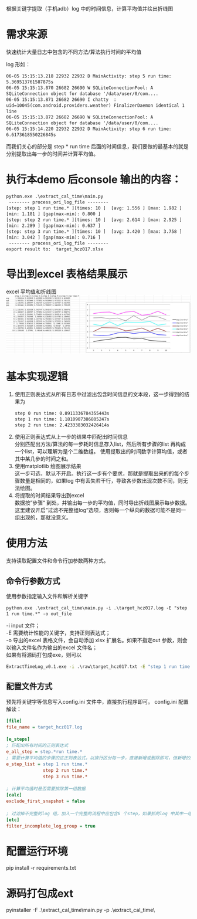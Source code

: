根据关键字提取（手机adb）log 中的时间信息，计算平均值并绘出折线图

# 需求来源

快速统计大量日志中包含的不同方法/算法执行时间的平均值

log 形如：

```LOG
06-05 15:15:13.218 22932 22932 D MainActivity: step 5 run time: 5.369513761587875s
06-05 15:15:13.870 26682 26690 W SQLiteConnectionPool: A SQLiteConnection object for database '/data/user/0/com....
06-05 15:15:13.871 26682 26690 I chatty  : uid=10045(com.android.providers.weather) FinalizerDaemon identical 1 line
06-05 15:15:13.872 26682 26690 W SQLiteConnectionPool: A SQLiteConnection object for database '/data/user/0/com....
06-05 15:15:14.220 22932 22932 D MainActivity: step 6 run time: 6.6173618550226845s
```

而我们关心的部分是 step * run time 后面的时间信息，我们要做的最基本的就是分别提取出每一步的时间并计算平均值。

# 执行本demo 后console 输出的内容：

```shell
python.exe .\extract_cal_time\main.py
 -------- process_ori_log_file --------
[step: step 1 run time.* ][times: 10 ]  [avg: 1.556 ] [max: 1.982 ] [min: 1.181 ] [gap(max-min): 0.800 ]
[step: step 2 run time.* ][times: 10 ]  [avg: 2.614 ] [max: 2.925 ] [min: 2.289 ] [gap(max-min): 0.637 ]
[step: step 3 run time.* ][times: 10 ]  [avg: 3.420 ] [max: 3.758 ] [min: 3.042 ] [gap(max-min): 0.716 ]
 -------- process_ori_log_file --------
export result to:  target_hcz017.xlsx
```

# 导出到excel 表格结果展示

excel 平均值和折线图  
![](line_chart_xlsx.png)

# 基本实现逻辑

1. 使用正则表达式从所有日志中过滤出包含时间信息的文本段，这一步得到的结果为
    ```log
    step 0 run time: 0.8911336784355443s
    step 1 run time: 1.1810907386805247s
    step 2 run time: 2.4233383032426414s
    ```
2. 使用正则表达式从上一步的结果中匹配出时间信息  
分别匹配出方法/算法的每一步耗时信息存入list，然后所有步骤的list 再构成一个list，可以理解为是个二维数组。
使用提取出的时间数字计算均值，或者其中某几步的时间之和。
3. 使用matplotlib 绘图展示结果  
这一步可选，默认不开启。执行这一步有个要求，那就是提取出来的的每个步骤数量是相同的，如果log 中有丢失若干行，导致各步数出现次数不同，则无法绘图。
4. 将提取的时间结果导出到excel  
数据按”步骤“ 到处，并输出每一步的平均值，同时导出折线图展示每步数据。这里建议开启”过滤不完整组log“选项，否则每一个纵向的数据可能不是同一组出现的，那就没意义。

# 使用方法

支持读取配置文件和命令行加参数两种方式。

## 命令行参数方式
使用参数指定输入文件和解析关键字  
```shell
python.exe .\extract_cal_time\main.py -i .\target_hcz017.log -E "step 1 run time.*" -o out_file
```
-i input 文件；  
-E 需要统计性能的关键字，支持正则表达式；  
-o 导出的excel 表格文件，会自动添加 xlsx 扩展名。如果不指定out 参数，则会以输入文件名作为输出的excel 文件名；  
如果有将源码打包成exe，则可以
```cmd
ExtractTimeLog_v0.1.exe -i .\raw\target_hcz017.txt -E "step 1 run time.*|step 3 run time.*"
```
## 配置文件方式
预先将关键字等信息写入config.ini 文件中，直接执行程序即可。
config.ini 配置解读：
```ini
[file]
file_name = target_hcz017.log

[e_steps]
; 匹配出所有时间的正则表达式
e_all_step = step.*run time.*
; 需要计算平均值的步骤的这正则表达式，以换行区分每一步，直接新增或删除即可，但新增的step 一定要包含在all_step 过滤出的结果中
e_step_list = step 1 run time.*
              step 2 run time.*
              step 3 run time.*

; 计算平均值时是否需要排除第一组数据
[calc]
exclude_first_snapshot = false

; 过滤掉不完整的log 组，加入一个完整的流程中应包含6 个step，如果抓的log 中其中一组丢失了中间几个step，配置下面的参数为ture 则忽略这一组，注意：如果设置为true，则务必保证-E 参数后面的log 关键字是按顺序填写的！
[etc]
filter_incomplete_log_group = true
```
# 配置运行环境

pip install -r requirements.txt

# 源码打包成ext
pyinstaller -F .\extract_cal_time\main.py -p .\extract_cal_time\